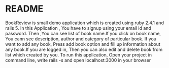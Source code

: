# README
BookReview is small demo application which is created using ruby 2.4.1 and rails 5.
In this Application , You have to signup using your email id and password.
Then ,You can see list of book name.If you click on book name, You cann see description, author and category of particular book.
If you want to add any book, Press add book option and fill up information about any book.If you are logged in, Then you can also edit and delete book from list which created by you.
To run this application, Open your project in command line, write rails -s and open localhost:3000 in your browser
